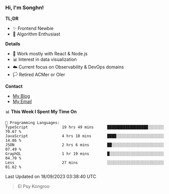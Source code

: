 ### Hi, I'm Songhn!

**TL;DR**

- ✨ Frontend Newbie
- 🎈 Algorithm Enthusiast

**Details**

- 🎯 Work mostly with React & Node.js
- 📊 Interest in data visualization
- ☁️ Current focus on Observability & DevOps domains
- 🏳️ Retired ACMer or OIer

**Contact**
- [My Blog](https://blog.songhn.com)
- [My Email](mailto:songhn233@gmail.com)

<!--START_SECTION:waka-->
📊 **This Week I Spent My Time On** 

```text
💬 Programming Languages: 
TypeScript               19 hrs 49 mins      ██████████████████░░░░░░░   70.67 % 
JavaScript               4 hrs 10 mins       ████░░░░░░░░░░░░░░░░░░░░░   14.86 % 
JSON                     2 hrs 6 mins        ██░░░░░░░░░░░░░░░░░░░░░░░   07.49 % 
GraphQL                  1 hr 19 mins        █░░░░░░░░░░░░░░░░░░░░░░░░   04.70 % 
Less                     27 mins             ░░░░░░░░░░░░░░░░░░░░░░░░░   01.62 % 
```


 Last Updated on 18/09/2023 03:38:40 UTC
<!--END_SECTION:waka-->

> El Psy Kongroo

